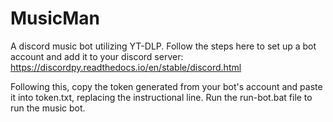 # MusicMan
A discord music bot utilizing YT-DLP.
Follow the steps here to set up a bot account and add it to your discord server:
https://discordpy.readthedocs.io/en/stable/discord.html

Following this, copy the token generated from your bot's account and paste it into token.txt, replacing the instructional line.
Run the run-bot.bat file to run the music bot.
